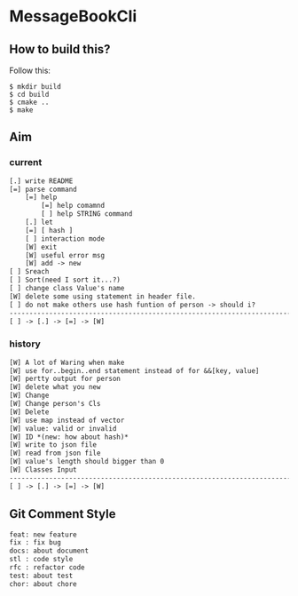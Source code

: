 MessageBookCli
==============

How to build this?
------------------

Follow this:

``` shell
$ mkdir build
$ cd build
$ cmake ..
$ make
```

Aim
---

### current

``` txt
[.] write README
[=] parse command
    [=] help
        [=] help comamnd
        [ ] help STRING command
    [.] let
    [=] [ hash ]
    [ ] interaction mode
    [W] exit
    [W] useful error msg
    [W] add -> new
[ ] Sreach
[ ] Sort(need I sort it...?)
[ ] change class Value's name
[W] delete some using statement in header file.
[ ] do not make others use hash funtion of person -> should i?
-------------------------------------------------------------------------------
[ ] -> [.] -> [=] -> [W]
```

### history

``` txt
[W] A lot of Waring when make
[W] use for..begin..end statement instead of for &&[key, value]
[W] pertty output for person
[W] delete what you new
[W] Change
[W] Change person's Cls
[W] Delete
[W] use map instead of vector
[W] value: valid or invalid
[W] ID *(new: how about hash)*
[W] write to json file
[W] read from json file
[W] value's length should bigger than 0
[W] Classes Input
-------------------------------------------------------------------------------
[ ] -> [.] -> [=] -> [W]
```

Git Comment Style
-----------------

``` txt
feat: new feature
fix : fix bug
docs: about document
stl : code style
rfc : refactor code
test: about test
chor: about chore
```
